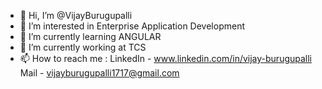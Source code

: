 - 👋 Hi, I’m @VijayBurugupalli
- 👀 I’m interested in Enterprise Application Development
- 🌱 I’m currently learning ANGULAR
- 💞️ I’m currently working at TCS
- 📫 How to reach me : LinkedIn - www.linkedin.com/in/vijay-burugupalli Mail - vijayburugupalli1717@gmail.com

<!---
VijayBurugupalli/VijayBurugupalli is a ✨ special ✨ repository because its `README.md` (this file) appears on your GitHub profile.
You can click the Preview link to take a look at your changes.
--->
